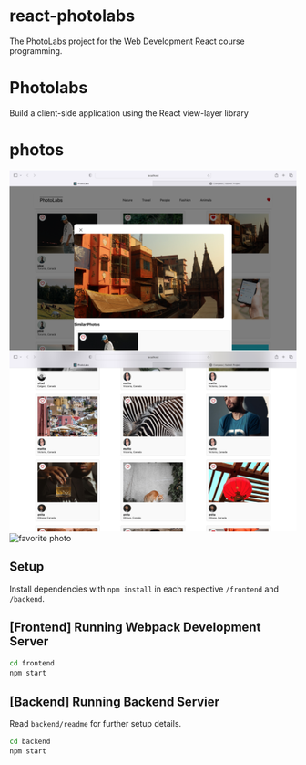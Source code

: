 # react-photolabs
The PhotoLabs project for the Web Development React course programming.

# Photolabs
Build a client-side application using the React view-layer library

# photos
![select phot](docs/1.png)
![the list of photos](docs/2.png)
![favorite photo](docs/3.png)

## Setup

Install dependencies with `npm install` in each respective `/frontend` and `/backend`.

## [Frontend] Running Webpack Development Server

```sh
cd frontend
npm start
```

## [Backend] Running Backend Servier

Read `backend/readme` for further setup details.

```sh
cd backend
npm start
```
